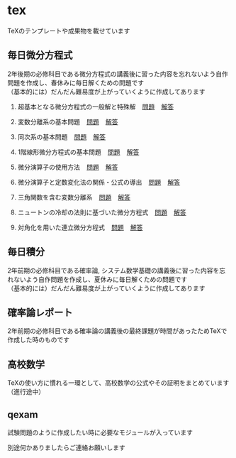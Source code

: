 # tex
TeXのテンプレートや成果物を載せています

## 毎日微分方程式
2年後期の必修科目である微分方程式の講義後に習った内容を忘れないよう自作問題を作成し、春休みに毎日解くための問題です  
（基本的には）だんだん難易度が上がっていくように作成してあります

1. 超基本となる微分方程式の一般解と特殊解 
&ensp; [問題](https://github.com/ryusuke920/tex/blob/main/%E6%AF%8E%E6%97%A5%E5%BE%AE%E5%88%86%E6%96%B9%E7%A8%8B%E5%BC%8F/problem/day_1.pdf)
&ensp; [解答](https://github.com/ryusuke920/tex/blob/main/%E6%AF%8E%E6%97%A5%E5%BE%AE%E5%88%86%E6%96%B9%E7%A8%8B%E5%BC%8F/answer/day_1.pdf)

2. 変数分離系の基本問題
&ensp; [問題](https://github.com/ryusuke920/tex/blob/main/%E6%AF%8E%E6%97%A5%E5%BE%AE%E5%88%86%E6%96%B9%E7%A8%8B%E5%BC%8F/problem/day_2.pdf)
&ensp; [解答](https://github.com/ryusuke920/tex/blob/main/%E6%AF%8E%E6%97%A5%E5%BE%AE%E5%88%86%E6%96%B9%E7%A8%8B%E5%BC%8F/answer/day_2.pdf)

3. 同次系の基本問題
&ensp; [問題](https://github.com/ryusuke920/tex/blob/main/%E6%AF%8E%E6%97%A5%E5%BE%AE%E5%88%86%E6%96%B9%E7%A8%8B%E5%BC%8F/problem/day_3.pdf)
&ensp; [解答](https://github.com/ryusuke920/tex/blob/main/%E6%AF%8E%E6%97%A5%E5%BE%AE%E5%88%86%E6%96%B9%E7%A8%8B%E5%BC%8F/answer/day_3.pdf)

4. 1階線形微分方程式の基本問題
&ensp; [問題](https://github.com/ryusuke920/tex/blob/main/%E6%AF%8E%E6%97%A5%E5%BE%AE%E5%88%86%E6%96%B9%E7%A8%8B%E5%BC%8F/problem/day_4.pdf)
&ensp; [解答](https://github.com/ryusuke920/tex/blob/main/%E6%AF%8E%E6%97%A5%E5%BE%AE%E5%88%86%E6%96%B9%E7%A8%8B%E5%BC%8F/answer/day_4.pdf)

5. 微分演算子の使用方法
&ensp; [問題](https://github.com/ryusuke920/tex/blob/main/%E6%AF%8E%E6%97%A5%E5%BE%AE%E5%88%86%E6%96%B9%E7%A8%8B%E5%BC%8F/problem/day_5.pdf)
&ensp; [解答](https://github.com/ryusuke920/tex/blob/main/%E6%AF%8E%E6%97%A5%E5%BE%AE%E5%88%86%E6%96%B9%E7%A8%8B%E5%BC%8F/answer/day_5.pdf)

6. 微分演算子と定数変化法の関係・公式の導出
&ensp; [問題](https://github.com/ryusuke920/tex/blob/main/%E6%AF%8E%E6%97%A5%E5%BE%AE%E5%88%86%E6%96%B9%E7%A8%8B%E5%BC%8F/problem/day_6.pdf)
&ensp; [解答](https://github.com/ryusuke920/tex/blob/main/%E6%AF%8E%E6%97%A5%E5%BE%AE%E5%88%86%E6%96%B9%E7%A8%8B%E5%BC%8F/answer/day_6.pdf)

7. 三角関数を含む変数分離系
&ensp; [問題](https://github.com/ryusuke920/tex/blob/main/%E6%AF%8E%E6%97%A5%E5%BE%AE%E5%88%86%E6%96%B9%E7%A8%8B%E5%BC%8F/problem/day_7.pdf)
&ensp; [解答](https://github.com/ryusuke920/tex/blob/main/%E6%AF%8E%E6%97%A5%E5%BE%AE%E5%88%86%E6%96%B9%E7%A8%8B%E5%BC%8F/answer/day_7.pdf)

8. ニュートンの冷却の法則に基づいた微分方程式
&ensp; [問題](https://github.com/ryusuke920/tex/blob/main/%E6%AF%8E%E6%97%A5%E5%BE%AE%E5%88%86%E6%96%B9%E7%A8%8B%E5%BC%8F/problem/day_8.pdf)
&ensp; [解答](https://github.com/ryusuke920/tex/blob/main/%E6%AF%8E%E6%97%A5%E5%BE%AE%E5%88%86%E6%96%B9%E7%A8%8B%E5%BC%8F/answer/day_8.pdf)

9. 対角化を用いた連立微分方程式
&ensp; [問題](https://github.com/ryusuke920/tex/blob/main/%E6%AF%8E%E6%97%A5%E5%BE%AE%E5%88%86%E6%96%B9%E7%A8%8B%E5%BC%8F/problem/day_9.pdf)
&ensp; [解答](https://github.com/ryusuke920/tex/blob/main/%E6%AF%8E%E6%97%A5%E5%BE%AE%E5%88%86%E6%96%B9%E7%A8%8B%E5%BC%8F/answer/day_9.pdf)

## 毎日積分
2年前期の必修科目である確率論, システム数学基礎の講義後に習った内容を忘れないよう自作問題を作成し、夏休みに毎日解くための問題です  
（基本的には）だんだん難易度が上がっていくように作成してあります

## 確率論レポート
2年前期の必修科目である確率論の講義後の最終課題が時間があったためTeXで作成した時のものです

## 高校数学
TeXの使い方に慣れる一環として、高校数学の公式やその証明をまとめています（進行途中）

## qexam
試験問題のように作成したい時に必要なモジュールが入っています  

別途何かありましたらご連絡お願いします
